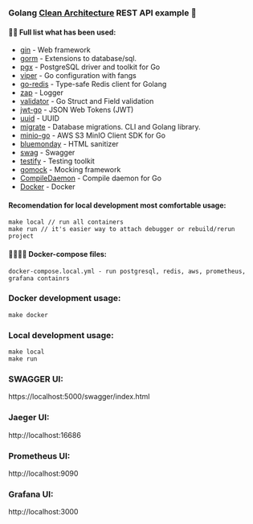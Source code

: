 ### Golang [Clean Architecture](https://blog.cleancoder.com/uncle-bob/2012/08/13/the-clean-architecture.html) REST API example 🚀

#### 👨‍💻 Full list what has been used:
* [gin](https://github.com/gin-gonic/gin) - Web framework
* [gorm](gorm.io/gorm) - Extensions to database/sql.
* [pgx](https://github.com/jackc/pgx) - PostgreSQL driver and toolkit for Go
* [viper](https://github.com/spf13/viper) - Go configuration with fangs
* [go-redis](https://github.com/go-redis/redis) - Type-safe Redis client for Golang
* [zap](https://github.com/uber-go/zap) - Logger
* [validator](https://github.com/go-playground/validator) - Go Struct and Field validation
* [jwt-go](https://github.com/dgrijalva/jwt-go) - JSON Web Tokens (JWT)
* [uuid](https://github.com/google/uuid) - UUID
* [migrate](https://github.com/golang-migrate/migrate) - Database migrations. CLI and Golang library.
* [minio-go](https://github.com/minio/minio-go) - AWS S3 MinIO Client SDK for Go
* [bluemonday](https://github.com/microcosm-cc/bluemonday) - HTML sanitizer
* [swag](https://github.com/swaggo/swag) - Swagger
* [testify](https://github.com/stretchr/testify) - Testing toolkit
* [gomock](https://github.com/golang/mock) - Mocking framework
* [CompileDaemon](https://github.com/githubnemo/CompileDaemon) - Compile daemon for Go
* [Docker](https://www.docker.com/) - Docker

#### Recomendation for local development most comfortable usage:
    make local // run all containers
    make run // it's easier way to attach debugger or rebuild/rerun project

#### 🙌👨‍💻🚀 Docker-compose files:
    docker-compose.local.yml - run postgresql, redis, aws, prometheus, grafana containrs

### Docker development usage:
    make docker

### Local development usage:
    make local
    make run

### SWAGGER UI:

https://localhost:5000/swagger/index.html

### Jaeger UI:

http://localhost:16686

### Prometheus UI:

http://localhost:9090

### Grafana UI:

http://localhost:3000